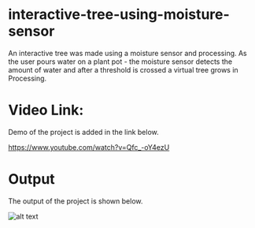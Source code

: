 # interactive-tree-using-moisture-sensor

An interactive tree was made using a moisture sensor and processing. As the user pours water on a plant pot - the moisture sensor detects the amount of water and after a threshold is crossed a virtual tree grows in Processing.

# Video Link:
Demo of the project is added in the link below.

https://www.youtube.com/watch?v=Qfc_-oY4ezU

# Output
The output of the project is shown below.

![alt text](https://github.com/hasibzunair/interactive-tree-using-moisture-sensor/blob/master/treegen.PNG)
